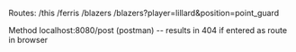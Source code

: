 Routes:
/this
/ferris
/blazers
/blazers?player=lillard&position=point_guard

Method
localhost:8080/post (postman)
    -- results in 404 if entered as route in browser